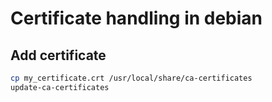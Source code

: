# Certificate handling in debian

## Add certificate

```bash
cp my_certificate.crt /usr/local/share/ca-certificates
update-ca-certificates
```

